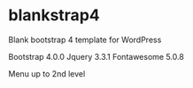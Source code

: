 # blankstrap4
Blank bootstrap 4 template for WordPress

Bootstrap 4.0.0
Jquery 3.3.1
Fontawesome 5.0.8

Menu up to 2nd level